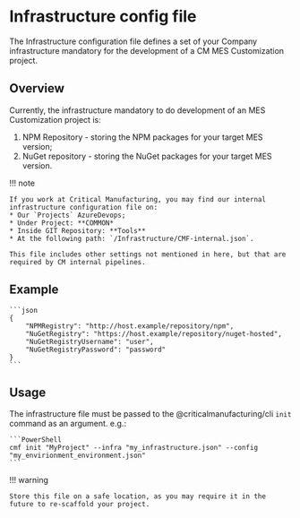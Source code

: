 # Infrastructure config file

The Infrastructure configuration file defines a set of your  Company infrastructure mandatory for the development of a CM MES Customization project.

## Overview

Currently, the infrastructure mandatory to do development of an MES Customization project is:

1. NPM Repository - storing the NPM packages for your target MES version;
2. NuGet repository - storing the NuGet packages for your target MES version.

!!! note

    If you work at Critical Manufacturing, you may find our internal infrastructure configuration file on:
    * Our `Projects` AzureDevops;
    * Under Project: **COMMON*
    * Inside GIT Repository: **Tools**
    * At the following path: `/Infrastructure/CMF-internal.json`.

    This file includes other settings not mentioned in here, but that are required by CM internal pipelines.

## Example

    ```json
    {
        "NPMRegistry": "http://host.example/repository/npm",
        "NuGetRegistry": "https://host.example/repository/nuget-hosted",
        "NuGetRegistryUsername": "user",
        "NuGetRegistryPassword": "password"
    }
    ```

## Usage

The infrastructure file must be passed to the @criticalmanufacturing/cli `init` command as an argument. e.g.:

    ```PowerShell
    cmf init "MyProject" --infra "my_infrastructure.json" --config "my_envirionment_environment.json"
    ```

!!! warning

    Store this file on a safe location, as you may require it in the future to re-scaffold your project.
